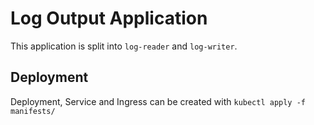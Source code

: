 # Log Output Application

This application is split into `log-reader` and `log-writer`.

## Deployment

Deployment, Service and Ingress can be created with `kubectl apply -f manifests/`

